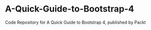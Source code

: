 # A-Quick-Guide-to-Bootstrap-4
Code Repository for A Quick Guide to Bootstrap 4, published by Packt
